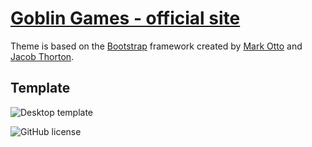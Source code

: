 # [Goblin Games - official site](https://goblin-games.github.io/website/)

Theme is based on the [Bootstrap](http://getbootstrap.com/) framework created by [Mark Otto](https://twitter.com/mdo) and [Jacob Thorton](https://twitter.com/fat).

## Template

![Desktop template](img/template.png?raw=true "Optional Title")

![GitHub license](https://img.shields.io/badge/license-MIT-blue.svg)

